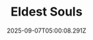 ---
title: "Eldest Souls"
id: 1108590
date: 2025-09-07T05:00:08.291Z
link: games/steam/recent/eldest-souls
image: http://media.steampowered.com/steamcommunity/public/images/apps/1108590/415972b4704c3a976ad04e502ecedc0fad54fbb7.jpg
playtime_2weeks: 12
playtime_forever: 12
playtime_windows_forever: 0
playtime_mac_forever: 0
playtime_linux_forever: 12
playtime_deck_forever: 12
---
